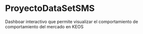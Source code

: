 # ProyectoDataSetSMS
Dashboar interactivo que permite visualizar el comportamiento de comportamiento del mercado en KEOS
